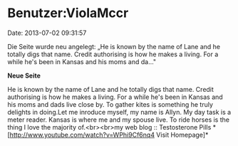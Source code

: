 Benutzer:ViolaMccr
==================

Date: 2013-07-02 09:31:57

Die Seite wurde neu angelegt: „He is known by the name of Lane and he
totally digs that name. Credit authorising is how he makes a living. For
a while he\'s been in Kansas and his moms and da..."

**Neue Seite**

<div>

He is known by the name of Lane and he totally digs that name. Credit
authorising is how he makes a living. For a while he\'s been in Kansas
and his moms and dads live close by. To gather kites is something he
truly delights in doing.Let me inroduce myself, my name is Allyn. My day
task is a meter reader. Kansas is where me and my spouse live. To ride
horses is the thing I love the majority of.\<br\>\<br\>my web blog ::
Testosterone Pills \*\[http://www.youtube.com/watch?v=WPhi9Cf6nq4 Visit
Homepage\]\*

</div>
